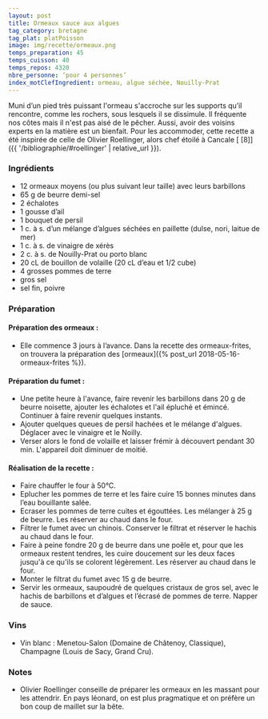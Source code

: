 ```yaml
---
layout: post
title: Ormeaux sauce aux algues
tag_category: bretagne
tag_plat: platPoisson
image: img/recette/ormeaux.png
temps_preparation: 45
temps_cuisson: 40
temps_repos: 4320
nbre_personne: ‘pour 4 personnes’
index_motClefIngredient: ormeau, algue séchée, Nouilly-Prat
---
```

Muni d’un pied très puissant l'ormeau s'accroche sur les supports qu’il rencontre, comme les rochers, sous lesquels il se dissimule. Il fréquente nos côtes mais il n'est pas aisé de le pêcher. Aussi, avoir des voisins experts en la matière est un bienfait. Pour les accommoder, cette recette a été inspirée de celle de Olivier Roellinger, alors chef étoilé à Cancale [ [8]]({{ '/bibliographie/#roellinger' | relative_url }}).

### Ingrédients
* 12 ormeaux moyens (ou plus suivant leur taille) avec leurs barbillons
* 65 g de beurre demi-sel
* 2 échalotes
* 1 gousse d’ail
* 1 bouquet de persil
* 1 c. à s. d’un mélange d’algues séchées en paillette (dulse, nori, laitue de mer)
* 1 c. à s. de vinaigre de xérès
* 2 c. à s. de Nouilly-Prat ou porto blanc
* 20 cL de bouillon de volaille (20 cL d’eau et 1/2 cube)
* 4 grosses pommes de terre
* gros sel
* sel fin, poivre

### Préparation
#### Préparation des ormeaux :
* Elle commence 3 jours à l’avance. Dans la recette des ormeaux-frites, on trouvera la préparation des [ormeaux]({% post_url 2018-05-16-ormeaux-frites %}).

#### Préparation du fumet :
* Une petite heure à l'avance, faire revenir les barbillons dans 20 g de beurre noisette, ajouter les échalotes et l'ail épluché et émincé. Continuer à faire revenir quelques instants.
* Ajouter quelques queues de persil hachées et le mélange d'algues. Déglacer avec le vinaigre et le Noilly.
* Verser alors le fond de volaille et laisser frémir à découvert pendant 30 min. L'appareil doit diminuer de moitié.

#### Réalisation de la recette :
* Faire chauffer le four à 50°C.
* Eplucher les pommes de terre et les faire cuire 15 bonnes minutes dans l’eau bouillante salée.
* Ecraser les pommes de terre cuites et égouttées. Les mélanger à 25 g de beurre. Les réserver au chaud dans le four.
* Filtrer le fumet avec un chinois. Conserver le filtrat et réserver le hachis au chaud dans le four.
* Faire à peine fondre 20 g de beurre dans une poêle et, pour que les ormeaux restent tendres, les cuire doucement sur les deux faces jusqu'à ce qu'ils se colorent légèrement. Les réserver au chaud dans le four.
* Monter le filtrat du fumet avec 15 g de beurre.
* Servir les ormeaux, saupoudré de quelques cristaux de gros sel, avec le hachis de barbillons et d’algues et l’écrasé de pommes de terre. Napper de sauce.  

### Vins
* Vin blanc : Menetou-Salon (Domaine de Châtenoy, Classique), Champagne (Louis de Sacy, Grand Cru).

### Notes
* Olivier Roellinger conseille de préparer les ormeaux en les massant pour les attendrir. En pays léonard, on est plus pragmatique et on préfère un bon coup de maillet sur la bête.
